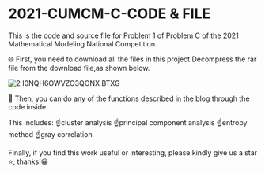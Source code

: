 # 2021-CUMCM-C-CODE & FILE

This is the code and source file for Problem 1 of Problem C of the 2021 Mathematical Modeling National Competition.

🌐 First, you need to download all the files in this project.Decompress the rar file from the download file,as shown below.

![2 I0NQH6OWVZO3QONX BTXG](https://user-images.githubusercontent.com/93892617/156864809-8b169a74-38bc-4168-a6b8-d710f57205ca.png)

💎 Then, you can do any of the functions described in the blog through the code inside.

This includes: ☝cluster analysis  ☝principal component analysis  ☝entropy method  ☝gray correlation

Finally, if you find this work useful or interesting, please kindly give us a star ⭐, thanks!😀

